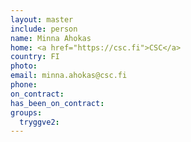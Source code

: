 ```yaml
---
layout: master
include: person
name: Minna Ahokas
home: <a href="https://csc.fi">CSC</a>
country: FI
photo:
email: minna.ahokas@csc.fi
phone:
on_contract:
has_been_on_contract:
groups:
  tryggve2:
---
```

